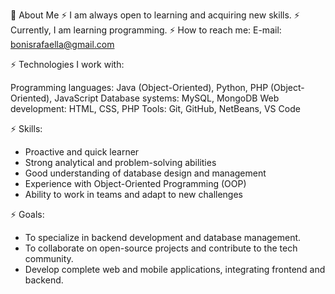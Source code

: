 👀 About Me
⚡ I am always open to learning and acquiring new skills.
⚡ Currently, I am learning programming.
⚡ How to reach me: E-mail: bonisrafaella@gmail.com

⚡ Technologies I work with:

Programming languages: Java (Object-Oriented), Python, PHP (Object-Oriented), JavaScript
Database systems: MySQL, MongoDB
Web development: HTML, CSS, PHP
Tools: Git, GitHub, NetBeans, VS Code

⚡ Skills:

- Proactive and quick learner
- Strong analytical and problem-solving abilities
- Good understanding of database design and management
- Experience with Object-Oriented Programming (OOP)
- Ability to work in teams and adapt to new challenges

⚡ Goals:

- To specialize in backend development and database management.
- To collaborate on open-source projects and contribute to the tech community.
- Develop complete web and mobile applications, integrating frontend and backend.



